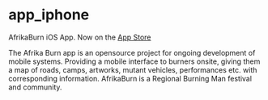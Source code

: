# app_iphone
AfrikaBurn iOS App. Now on the [App Store](https://itunes.apple.com/za/app/afrikaburn-unofficial/id1098590445?mt=8)

The Afrika Burn app is an opensource project for ongoing development of mobile systems. Providing a mobile interface to burners onsite, giving them a map of roads, camps, artworks, mutant vehicles, performances etc. with corresponding information. AfrikaBurn is a Regional Burning Man festival and community.
